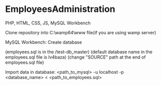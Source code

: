 # EmployeesAdministration
PHP, HTML, CSS, JS, MySQL Workbench

Clone repository into C:\wamp64\www file(if you are using wamp server)

MySQL Workbench:
Create database

(employees.sql is in the /test-db_master)
(default database name in the employees.sql file is lv4baza)
(change "SOURCE" path at the end of employees.sql file)

Import data in database:
<path_to_mysql> -u localhost -p <database_name> < <path_to_employees.sql>
